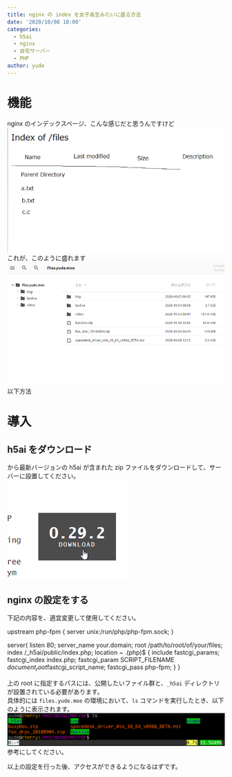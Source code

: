 ```yaml
---
title: nginx の index を女子高生みたいに盛る方法
date: '2020/10/08 18:00'
categories:
  - h5ai
  - nginx
  - 自宅サーバー
  - PHP
author: yude
---
```

# 機能
nginx のインデックスページ、こんな感じだと思うんですけど  
![](../assets/images/h5ai/1.png)  
これが、このように盛れます  
![](../assets/images/h5ai/2.png)  
以下方法  
<!--more-->
# 導入
## h5ai をダウンロード  
[](https://larsjung.de/h5ai/) から最新バージョンの h5ai が含まれた zip ファイルをダウンロードして、サーバーに設置してください。  
![](../assets/images/h5ai/3.png)

## nginx の設定をする  
下記の内容を、適宜変更して使用してください。

  upstream php-fpm {
    server unix:/run/php/php-fpm.sock;
  }
  
  server{
    listen 80;
    server_name your.domain;
    root /path/to/root/of/your/files;
    index  /_h5ai/public/index.php;
    location ~ \.(php)$ {
      include fastcgi_params;
      fastcgi_index index.php;
      fastcgi_param   SCRIPT_FILENAME         $document_root$fastcgi_script_name;
      fastcgi_pass php-fpm;
    }
  }

上の root に指定するパスには、公開したいファイル群と、`_h5ai` ディレクトリが設置されている必要があります。  
具体的には `files.yude.moe` の環境において、`ls` コマンドを実行したとき、以下のように表示されます。  
![](../assets/images/h5ai/4.png)  
参考にしてください。

以上の設定を行った後、アクセスができるようになるはずです。